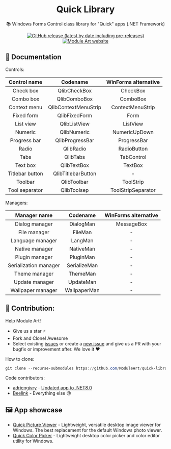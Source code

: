 <h1 align="center">Quick Library</h1>

<p align="center">
  📚 Windows Forms Control class library for "Quick" apps (.NET Framework)
</p>

<p align="center">
  <a href="https://github.com/ModuleArt/quick-library/releases">
    <img alt="GitHub release (latest by date including pre-releases)" src="https://img.shields.io/github/v/release/moduleart/quick-library?include_prereleases">
  </a>
  <a href="https://moduleart.github.io">
    <img alt="Module Art website" src="https://img.shields.io/badge/www-moduleart-%2300BCD4">
  </a>
</p>

## 📃 Documentation

Controls:

|  Control name   |       Codename       | WinForms alternative |
| :-------------: | :------------------: | :------------------: |
|    Check box    |     QlibCheckBox     |       CheckBox       |
|    Combo box    |     QlibComboBox     |       ComboBox       |
|  Context menu   | QlibContextMenuStrip |   ContextMenuStrip   |
|   Fixed form    |    QlibFixedForm     |         Form         |
|    List view    |     QlibListView     |       ListView       |
|     Numeric     |     QlibNumeric      |    NumericUpDown     |
|  Progress bar   |   QlibProgressBar    |     ProgressBar      |
|      Radio      |      QlibRadio       |     RadioButton      |
|      Tabs       |       QlibTabs       |      TabControl      |
|    Text box     |     QlibTextBox      |       TextBox        |
| Titlebar button |  QlibTitlebarButton  |          -           |
|     Toolbar     |     QlibToolbar      |      ToolStrip       |
| Tool separator  |     QlibToolsep      |  ToolStripSeparator  |

Managers:

|     Manager name      |   Codename   | WinForms alternative |
| :-------------------: | :----------: | :------------------: |
|    Dialog manager     |  DialogMan   |      MessageBox      |
|     File manager      |   FileMan    |          -           |
|   Language manager    |   LangMan    |          -           |
|    Native manager     |  NativeMan   |          -           |
|    Plugin manager     |  PluginMan   |          -           |
| Serialization manager | SerializeMan |          -           |
|     Theme manager     |   ThemeMan   |          -           |
|    Update manager     |  UpdateMan   |          -           |
|   Wallpaper manager   | WallpaperMan |          -           |

## 🔨 Contribution:

Help Module Art!

- Give us a star ⭐
- Fork and Clone! Awesome
- Select existing <a href="https://github.com/ModuleArt/quick-library/issues">issues</a> or create a <a href="https://github.com/ModuleArt/quick-library/issues/new">new issue</a> and give us a PR with your bugfix or improvement after. We love it ❤

How to clone:

```powershell
git clone --recurse-submodules https://github.com/ModuleArt/quick-library
```

Code contributors:

- <a href="https://github.com/adriengivry">adriengivry</a> - <a href="https://github.com/ModuleArt/quick-library/pull/1">Updated app to .NET8.0</a>
- <a href="https://github.com/Beelink">Beelink</a> - Everything else 😘

## 🖼 App showcase

- <a href="https://moduleart.github.io/quick-picture-viewer/">Quick Picture Viewer</a> - Lightweight, versatile desktop image viewer for Windows. The best replacement for the default Windows photo viewer.<br>
- <a href="https://github.com/ModuleArt/quick-color-picker/">Quick Color Picker</a> - Lightweight desktop color picker and color editor utility for Windows.<br>
